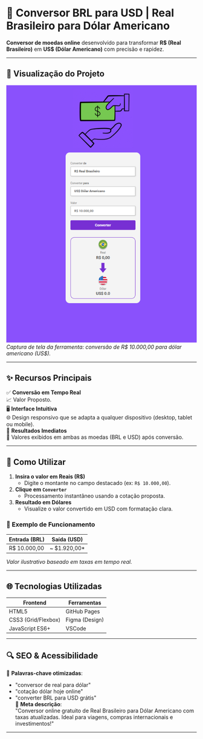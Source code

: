 # 💱 Conversor BRL para USD | Real Brasileiro para Dólar Americano  

**Conversor de moedas online** desenvolvido para transformar **R$ (Real Brasileiro)** em **US$ (Dólar Americano)** com precisão e rapidez. 

---

## 📸 Visualização do Projeto  
![Interface do Conversor de Moedas](assets/readme.png)  
*Captura de tela da ferramenta: conversão de R$ 10.000,00 para dólar americano (US$).*  

---

## ✨ Recursos Principais  
✅ **Conversão em Tempo Real**  
📈 Valor Proposto.  
🖥️ **Interface Intuitiva**  
🌐 Design responsivo que se adapta a qualquer dispositivo (desktop, tablet ou mobile).  
💸 **Resultados Imediatos**  
🔢 Valores exibidos em ambas as moedas (BRL e USD) após conversão.  

---

## 🚀 Como Utilizar  
1. **Insira o valor em Reais (R$)**  
   - Digite o montante no campo destacado (ex: `R$ 10.000,00`).  
2. **Clique em `Converter`**  
   - Processamento instantâneo usando a cotação proposta.
3. **Resultado em Dólares**  
   - Visualize o valor convertido em USD com formatação clara.  

### 🧩 Exemplo de Funcionamento  
| Entrada (BRL)      | Saída (USD)       |  
|--------------------|-------------------|  
| R$ 10.000,00       | ~ $1.920,00*      |  
*Valor ilustrativo baseado em taxas em tempo real.*

---

## 🌐 Tecnologias Utilizadas  
| Frontend           | Ferramentas       |  
|--------------------|-------------------|  
| HTML5              | GitHub Pages      |  
| CSS3 (Grid/Flexbox)| Figma (Design)    |  
| JavaScript ES6+    | VSCode            |  

---

## 🔍 SEO & Acessibilidade  
🔑 **Palavras-chave otimizadas**:  
- "conversor de real para dólar"  
- "cotação dólar hoje online"  
- "converter BRL para USD grátis"  
📝 **Meta descrição**:  
"Conversor online gratuito de Real Brasileiro para Dólar Americano com taxas atualizadas. Ideal para viagens, compras internacionais e investimentos!"  

---

